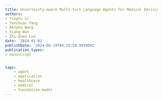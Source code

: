 ```yaml
---
title: Uncertainty-aware Multi-turn Language Agents for Medical Decision-making
authors:
- Yingru Li
- Yanchuan Tang
- Benyou Wang
- Xiang Wan
- Zhi-Quan Luo
date: '2024-01-01'
publishDate: '2024-06-19T04:15:50.995804Z'
publication_types:
- manuscript


tags:
    - agent
    - application
    - healthcare
    - medical
    - foundation-model
---
```

